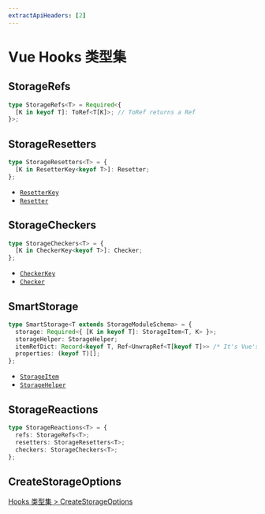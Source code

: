 ```yaml
---
extractApiHeaders: [2]
---
```


# Vue Hooks 类型集

## StorageRefs

```ts
type StorageRefs<T> = Required<{
  [K in keyof T]: ToRef<T[K]>; // ToRef returns a Ref
}>;
```

## StorageResetters

```ts
type StorageResetters<T> = {
  [K in ResetterKey<keyof T>]: Resetter;
};
```

<ReferencedTypes>

- [`ResetterKey`](shared.html#resetterkey)
- [`Resetter`](shared.html#resetter)

</ReferencedTypes>

## StorageCheckers

```ts
type StorageCheckers<T> = {
  [K in CheckerKey<keyof T>]: Checker;
};
```

<ReferencedTypes>

- [`CheckerKey`](shared.md#checkerkey)
- [`Checker`](shared.html#checker)

</ReferencedTypes>

## SmartStorage

```ts
type SmartStorage<T extends StorageModuleSchema> = {
  storage: Required<{ [K in keyof T]: StorageItem<T, K> }>;
  storageHelper: StorageHelper;
  itemRefDict: Record<keyof T, Ref<UnwrapRef<T[keyof T]>> /* It's Vue's ref */>;
  properties: (keyof T)[];
};
```

<ReferencedTypes>

- [`StorageItem`](hooks.html#storageitem)
- [`StorageHelper`](hooks.html#storagehelper)

</ReferencedTypes>

<Divider />

## StorageReactions

```ts
type StorageReactions<T> = {
  refs: StorageRefs<T>;
  resetters: StorageResetters<T>;
  checkers: StorageCheckers<T>;
};
```

<Divider />

## CreateStorageOptions

[Hooks 类型集 > CreateStorageOptions](./hooks.html#createstorageoptions)

